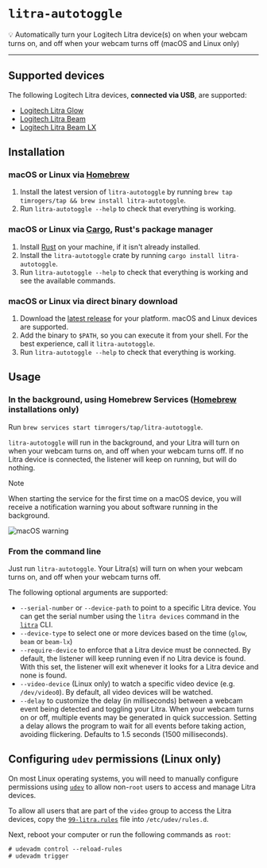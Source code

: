 # `litra-autotoggle`

💡 Automatically turn your Logitech Litra device(s) on when your webcam turns on, and off when your webcam turns off (macOS and Linux only)

---

## Supported devices

The following Logitech Litra devices, **connected via USB**, are supported:

- [Logitech Litra Glow](https://www.logitech.com/en-gb/products/lighting/litra-glow.946-000002.html)
- [Logitech Litra Beam](https://www.logitech.com/en-gb/products/lighting/litra-beam.946-000007.html)
- [Logitech Litra Beam LX](https://www.logitechg.com/en-gb/products/cameras-lighting/litra-beam-lx-led-light.946-000015.html)

## Installation

### macOS or Linux via [Homebrew](https://brew.sh/)

1. Install the latest version of `litra-autotoggle` by running `brew tap timrogers/tap && brew install litra-autotoggle`.
1. Run `litra-autotoggle --help` to check that everything is working.

### macOS or Linux via [Cargo](https://doc.rust-lang.org/cargo/), Rust's package manager

1. Install [Rust](https://www.rust-lang.org/tools/install) on your machine, if it isn't already installed.
1. Install the `litra-autotoggle` crate by running `cargo install litra-autotoggle`.
1. Run `litra-autotoggle --help` to check that everything is working and see the available commands.

### macOS or Linux via direct binary download

1. Download the [latest release](https://github.com/timrogers/litra-autotoggle/releases/latest) for your platform. macOS and Linux devices are supported.
1. Add the binary to `$PATH`, so you can execute it from your shell. For the best experience, call it `litra-autotoggle`.
1. Run `litra-autotoggle --help` to check that everything is working.

## Usage

### In the background, using Homebrew Services ([Homebrew](https://brew.sh/) installations only)

Run `brew services start timrogers/tap/litra-autotoggle`.

`litra-autotoggle` will run in the background, and your Litra will turn on when your webcam turns on, and off when your webcam turns off. If no Litra device is connected, the listener will keep on running, but will do nothing.

> [!NOTE]
> When starting the service for the first time on a macOS device, you will receive a notification warning you about software running in the background.

![macOS warning](https://github.com/user-attachments/assets/7abd6d99-0481-4684-8079-a6d80e0fcaea)

### From the command line

Just run `litra-autotoggle`. Your Litra(s) will turn on when your webcam turns on, and off when your webcam turns off.

The following optional arguments are supported:

- `--serial-number` or `--device-path` to point to a specific Litra device. You can get the serial number using the `litra devices` command in the [`litra`](https://github.com/timrogers/litra-rs) CLI.
- `--device-type` to select one or more devices based on the time (`glow`, `beam` or `beam-lx`)
- `--require-device` to enforce that a Litra device must be connected. By default, the listener will keep running even if no Litra device is found. With this set, the listener will exit whenever it looks for a Litra device and none is found.
- `--video-device` (Linux only) to watch a specific video device (e.g. `/dev/video0`). By default, all video devices will be watched.
- `--delay` to customize the delay (in milliseconds) between a webcam event being detected and toggling your Litra. When your webcam turns on or off, multiple events may be generated in quick succession. Setting a delay allows the program to wait for all events before taking action, avoiding flickering. Defaults to 1.5 seconds (1500 milliseconds).

## Configuring `udev` permissions (Linux only)

On most Linux operating systems, you will need to manually configure permissions using [`udev`](https://www.man7.org/linux/man-pages/man7/udev.7.html) to allow non-`root` users to access and manage Litra devices.

To allow all users that are part of the `video` group to access the Litra devices, copy the [`99-litra.rules`](99-litra.rules) file into `/etc/udev/rules.d`.

Next, reboot your computer or run the following commands as `root`:

    # udevadm control --reload-rules
    # udevadm trigger
